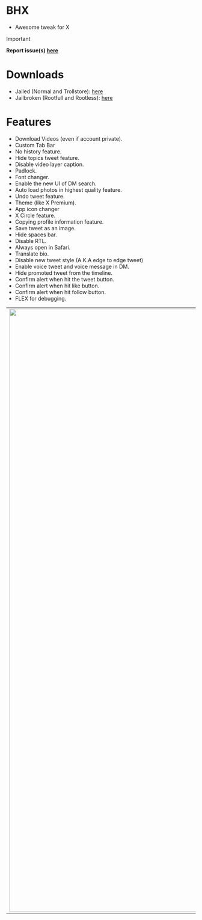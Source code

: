 # BHX
- Awesome tweak for X
>[!IMPORTANT]
> **Report issue(s) [here](https://github.com/BandarHL/BHTwitter/issues)**

# Downloads
- Jailed (Normal and Trollstore): [here](https://github.com/RiseBlox/BHX/releases/latest)
- Jailbroken (Rootfull and Rootless): [here](https://github.com/RiseBlox/BHX/releases/tag/v4.4_Tweaks)

# Features
- Download Videos (even if account private).
- Custom Tab Bar
- No history feature.
- Hide topics tweet feature.
- Disable video layer caption.
- Padlock.
- Font changer.
- Enable the new UI of DM search.
- Auto load photos in highest quality feature.
- Undo tweet feature.
- Theme (like X Premium).
- App icon changer
- X Circle feature.
- Copying profile information feature.
- Save tweet as an image.
- Hide spaces bar.
- Disable RTL.
- Always open in Safari.
- Translate bio.
- Disable new tweet style (A.K.A edge to edge tweet)
- Enable voice tweet and voice message in DM.
- Hide promoted tweet from the timeline.
- Confirm alert when hit the tweet button.
- Confirm alert when hit like button.
- Confirm alert when hit follow button.
- FLEX for debugging.

| | | | |
|:-:|:-:|:-:|:-:|
|<img width="1604" alt="screen shot 2017-08-07 at 12 18 15 pm" src="1.png"> |  <img width="1604" alt="screen shot 2017-08-07 at 12 18 15 pm" src="2.png">|<img width="1604" alt="screen shot 2017-08-07 at 12 18 15 pm" src="3.png">| <img width="1604" alt="screen shot 2017-08-07 at 12 18 15 pm" src="4.png">  |
